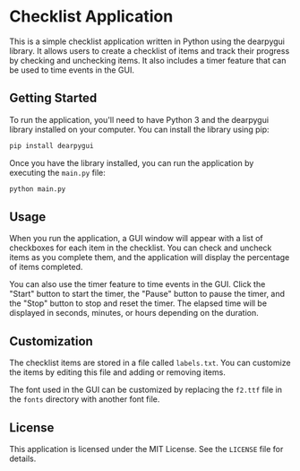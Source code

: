 # Checklist Application

This is a simple checklist application written in Python using the dearpygui library. It allows users to create a checklist of items and track their progress by checking and unchecking items. It also includes a timer feature that can be used to time events in the GUI.

## Getting Started

To run the application, you'll need to have Python 3 and the dearpygui library installed on your computer. You can install the library using pip:

```python
pip install dearpygui
```

Once you have the library installed, you can run the application by executing the `main.py` file:

```python
python main.py
```

## Usage

When you run the application, a GUI window will appear with a list of checkboxes for each item in the checklist. You can check and uncheck items as you complete them, and the application will display the percentage of items completed.

You can also use the timer feature to time events in the GUI. Click the "Start" button to start the timer, the "Pause" button to pause the timer, and the "Stop" button to stop and reset the timer. The elapsed time will be displayed in seconds, minutes, or hours depending on the duration.

## Customization

The checklist items are stored in a file called `labels.txt`. You can customize the items by editing this file and adding or removing items.

The font used in the GUI can be customized by replacing the `f2.ttf` file in the `fonts` directory with another font file.

## License

This application is licensed under the MIT License. See the `LICENSE` file for details.
